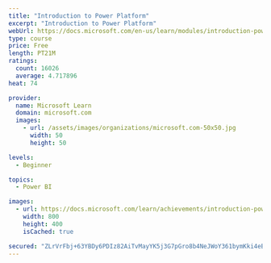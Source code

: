 ```yaml
---
title: "Introduction to Power Platform"
excerpt: "Introduction to Power Platform"
webUrl: https://docs.microsoft.com/en-us/learn/modules/introduction-power-platform/
type: course
price: Free
length: PT21M
ratings:
  count: 16026
  average: 4.717896
heat: 74

provider:
  name: Microsoft Learn
  domain: microsoft.com
  images:
    - url: /assets/images/organizations/microsoft.com-50x50.jpg
      width: 50
      height: 50

levels:
  - Beginner

topics:
  - Power BI

images:
  - url: https://docs.microsoft.com/learn/achievements/introduction-power-platform-social.png
    width: 800
    height: 400
    isCached: true

secured: "ZLrVrFbj+63YBDy6PDIz82AiTvMayYK5j3G7pGro8b4NeJWoY361bymKki4eBKizEJqaO4r9jMCIFZmbFNX/F4jdIr2PbkiPF2nU6VnTFIQAfSYornRj862AUwjRE0jYWnmpo3sADye7CHHVDiPlABQlqczBh22dF22dRyjFaBSADJoVYgDi+SWuL1jWMK29wGp829qxa8ffF93q5bJLYjIvonkd7dfDT2alPnLHfPMOFx1MkvYISujdtzD8592Y8CwKvC3LQZTfsrdcAh+t+TAnWrdqmAln+9Xk+MwLiMwNA8L8aUzUuJeayABb2pYJexhjpwjvgjh/n8YUo+eoQy++Onm97EvAEp+Tp/tQtlu3Xd3mJx2wOg/3ltXfWjmSC2Plp0F+lXFtOsf/obGWpLMuOg5ip5LLJhR52WTjCESmk/XBvVO1yQaOXr05ngnU;dQHmHSqplnvcUNx5mPTdGg=="
---
```


